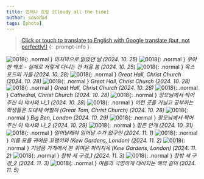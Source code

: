 ```yaml
---
title: 언제나 흐림 [Cloudy all the time]
author: sosodad
tags: [photo]
---
```



> [Click or touch to translate to English with Google translate (but, not perfectly!)](https://jinseuk56-github-io.translate.goog/posts/0018/?_x_tr_sl=ko&_x_tr_tl=en&_x_tr_hl=ko&_x_tr_pto=wapp)
{: .prompt-info }

![0018](https://1drv.ms/i/c/f96de3eae83811fb/IQT7ETjo6uNtIID5anwCAAAAAZqWohH0UYEp4sIo4FWbV6k?height=1024){: .normal }
_마지막으로 맑았던 날 (2024. 10. 25)_
![0018](https://1drv.ms/i/c/f96de3eae83811fb/IQT7ETjo6uNtIID5ZnwCAAAAAXx-n1744EfzcTAcNbs5xYY?height=1024){: .normal }
_우아한 백조 - 실제로 저렇게 다니는 건 처음 봄 (2024. 10. 25)_
![0018](https://1drv.ms/i/c/f96de3eae83811fb/IQT7ETjo6uNtIID5gHwCAAAAAcTM49XdsDL4Wk4S61-GIFY?height=1024){: .normal }
_옥스포드의 가을 (2024. 10. 28)_
![0018](https://1drv.ms/i/c/f96de3eae83811fb/IQT7ETjo6uNtIID5g3wCAAAAAVEzgaS4k4nW7q9ngIdb0qI?height=1024){: .normal }
_Great Hall, Christ Church (2024. 10. 28)_
![0018](https://1drv.ms/i/c/f96de3eae83811fb/IQSVt_wHfK9bT5bqqrSjXc27AaGdUmMjh-feIYT2BGbUKOU?width=1024){: .normal }
_Great Hall, Christ Church (2024. 10. 28)_
![0018](https://1drv.ms/i/c/f96de3eae83811fb/IQT7ETjo6uNtIID5nHwCAAAAAZmJJV_K7Rl73pR4mDPcK3s?height=1024){: .normal }
_Great Hall, Christ Church (2024. 10. 28)_
![0018](https://1drv.ms/i/c/f96de3eae83811fb/IQT7ETjo6uNtIID5m3wCAAAAAZgozPBOaewzSuNitGleyKc?height=1024){: .normal }
_Cathedral, Christ Church (2024. 10. 28)_
![0018](https://1drv.ms/i/c/f96de3eae83811fb/IQRIcp_Xa9vVQ4cshNt5mC41Af-lv5Ky2nWyBhL5lxB1aD8?width=1024){: .normal }
_장모님께서 찍어주신 이 박사와 나_1 (2024. 10. 28)_
![0018](https://1drv.ms/i/c/f96de3eae83811fb/IQT7ETjo6uNtIID5jnwCAAAAAc-HYVpzbauBQo3pGRZikMA?height=1024){: .normal }
_이런 곳을 거닐고 공부하는 학생들은 도대체 어떨까 (Great Tom, Christ Church) (2024. 10. 28)_
![0018](https://1drv.ms/i/c/f96de3eae83811fb/IQT7ETjo6uNtIID57nwCAAAAATi1iZBJQntkcDHA2gqkDgo?width=1024){: .normal }
_Big Ben, London (2024. 10. 29)_
![0018](https://1drv.ms/i/c/f96de3eae83811fb/IQRA6Bk57qSqT5moWCzZqiK9AShws02Z-7ncctp_8Ud8lnE?width=1024){: .normal }
_장모님께서 찍어주신 이 박사와 나_2 (2024. 10. 29)_
![0018](https://1drv.ms/i/c/f96de3eae83811fb/IQT7ETjo6uNtIID5Bn0CAAAAAYJ6iIFzXrU5Dwm71N9mIwA?width=1024){: .normal }
_짙은 안개 (2024. 10. 31)_
![0018](https://1drv.ms/i/c/f96de3eae83811fb/IQT7ETjo6uNtIID5AH0CAAAAAeWfhb2mVZBuQbvtkdwWRcc?height=1024){: .normal }
_일어날래야 일어날 수가 없구만 (2024. 11. 1)_
![0018](https://1drv.ms/i/c/f96de3eae83811fb/IQSQQVDGQjNzTaUIc0lsfvm7AdSIISEoJ497qtefvdvrf8k?height=1024){: .normal }
_이름 모를 귀여운 꼬맹이와 (Kew Gardens, London) (2024. 11. 2)_
![0018](https://1drv.ms/i/c/f96de3eae83811fb/IQQEkqynCKk3T4NMl9hoZAZ8AaLre4AyCP7q8bePNd1XdtY?height=1024){: .normal }
_기념품 가게에서 본 귀여운 파리지옥 (Kew Gardens, London) (2024. 11. 2)_
![0018](https://1drv.ms/i/c/f96de3eae83811fb/IQQZcAL2dieBSZv1PBSpU3hQAWaEkAqvZyBrQPa7Jpj40n4?height=1024){: .normal }
_창밖 새 구경_1 (2024. 11. 3)_
![0018](https://1drv.ms/i/c/f96de3eae83811fb/IQRIDrVTAHeeRb3hjFT1cOeRAQ1koA16m9nGlxlOOAN8vhw?height=1024){: .normal }
_창밖 새 구경_2 (2024. 11. 3)_
![0018](https://1drv.ms/i/c/f96de3eae83811fb/IQSkDayrugmERa1BUNWGDvqgAePtG6aVg_InTXdLA4M2jhU?height=1024){: .normal }
_여름과 극명하게 대비되는 해의 길이 (2024. 11. 5)_